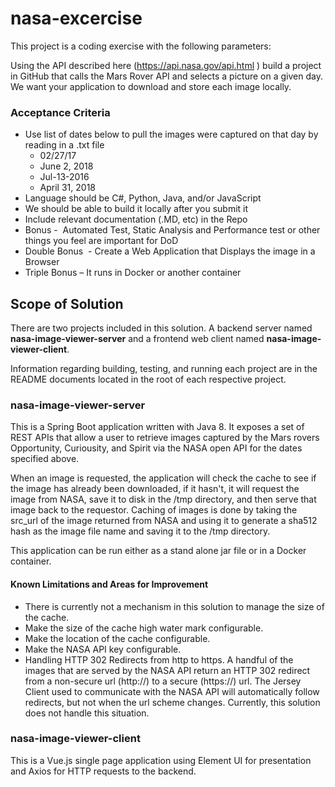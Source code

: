 # nasa-excercise

This project is a coding exercise with the following parameters:

Using the API described here (https://api.nasa.gov/api.html ) build a project in GitHub that calls the Mars Rover API and selects a picture on a given day. We want your application to download and store each image locally.  
 
### Acceptance Criteria
* Use list of dates below to pull the images were captured on that day by reading in a .txt file
  * 02/27/17
  * June 2, 2018
  * Jul-13-2016
  * April 31, 2018
* Language should be C#, Python, Java, and/or JavaScript
* We should be able to build it locally after you submit it
* Include relevant documentation (.MD, etc) in the Repo
* Bonus -  Automated Test, Static Analysis and Performance test or other things you feel are important for DoD
* Double Bonus  - Create a Web Application that Displays the image in a Browser
* Triple Bonus – It runs in Docker or another container

## Scope of Solution

There are two projects included in this solution.  A backend server named **nasa-image-viewer-server** and a frontend web client named **nasa-image-viewer-client**.

Information regarding building, testing, and running each project are in the README documents located in the root of each respective project.

### nasa-image-viewer-server

This is a Spring Boot application written with Java 8.  It exposes a set of REST APIs that allow a user to retrieve images captured by the Mars rovers Opportunity, Curiousity, and Spirit via the NASA open API for the dates specified above.

When an image is requested, the application will check the cache to see if the image has already been downloaded, if it hasn't, it will request the image from NASA, save it to disk in the /tmp directory, and then serve that image back to the requestor.  Caching of images is done by taking the src_url of the image returned from NASA and using it to generate a sha512 hash as the image file name and saving it to the /tmp directory.

This application can be run either as a stand alone jar file or in a Docker container.

#### Known Limitations and Areas for Improvement

* There is currently not a mechanism in this solution to manage the size of the cache.
* Make the size of the cache high water mark configurable.
* Make the location of the cache configurable.
* Make the NASA API key configurable.
* Handling HTTP 302 Redirects from http to https.  A handful of the images that are served by the NASA API return an HTTP 302 redirect from a non-secure url (http://) to a secure (https://) url.  The Jersey Client used to communicate with the NASA API will automatically follow redirects, but not when the url scheme changes.  Currently, this solution does not handle this situation.

### nasa-image-viewer-client

This is a Vue.js single page application using Element UI for presentation and Axios for HTTP requests to the backend.
